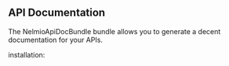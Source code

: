 ## API Documentation

The NelmioApiDocBundle bundle allows you to generate a decent documentation for your APIs.

installation: 